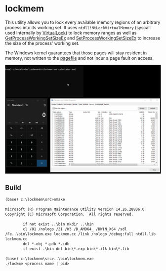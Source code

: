 # lockmem

This utility allows you to lock every available memory regions of an arbitrary process into its working set.
It uses `ntdll!NtLockVirtualMemory` (syscall used internally by [VirtualLock](https://docs.microsoft.com/en-us/windows/win32/api/memoryapi/nf-memoryapi-virtuallock)) to lock memory ranges as well as [GetProcessWorkingSetSizeEx](https://docs.microsoft.com/en-us/windows/win32/api/memoryapi/nf-memoryapi-getprocessworkingsetsizeex) and [SetProcessWorkingSetSizeEx](https://docs.microsoft.com/en-us/windows/win32/api/memoryapi/nf-memoryapi-setprocessworkingsetsizeex) to increase the size of the process' working set.

The Windows kernel guarantees that those pages will stay resident in memory, not written to the [pagefile](https://docs.microsoft.com/en-us/windows/client-management/introduction-page-file) and not incur a page fault on access.

![lockmem](pics/lockmem.gif)

## Build

```text
(base) c:\lockmem\src>nmake

Microsoft (R) Program Maintenance Utility Version 14.26.28806.0
Copyright (C) Microsoft Corporation.  All rights reserved.

        if not exist ..\bin mkdir ..\bin
        cl /O1 /nologo /ZI /W3 /D_AMD64_ /DWIN_X64 /sdl /Fe..\bin\lockmem.exe lockmem.cc /link /nologo /debug:full ntdll.lib
lockmem.cc
        del *.obj *.pdb *.idb
        if exist .\bin del bin\*.exp bin\*.ilk bin\*.lib

(base) c:\lockmem\src>..\bin\lockmem.exe
./lockme <process name | pid>
```
